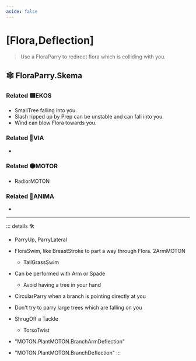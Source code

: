 ```yaml
---
aside: false
---
```

# <py>[<ekos>Flora</ekos>,<motor>Deflection</motor>]</py>

> Use a FloraParry to redirect flora which is colliding with you.  

## 🕸 FloraParry.Skema

### Related 🟩<ekos>EKOS</ekos>

- SmallTree falling into you.
- Slash ripped up by Prep can be unstable and can fall into you.
- Wind can blow Flora towards you.

### Related 🔻<via>VIA</via>

-

### Related 🟠<motor>MOTOR</motor>

- RadiorMOTON

### Related 💜<anima>ANIMA</anima>

-

---

<!-- =================================================== -->
<!-- =================================================== -->
<!-- =================================================== -->
<!-- =================================================== -->
<!-- =================================================== -->
::: details 🛠

- ParryUp, ParryLateral
- FloraSwim, like BreastStroke to part a way through Flora. 2ArmMOTON
    - TallGrassSwim
- Can be performed with Arm or Spade
    - Avoid having a tree in your hand
- CircularParry when a branch is pointing directly at you  
- Don't try to parry large trees which are falling on you
- ShrugOff a Tackle
    - TorsoTwist

- "MOTON.PlantMOTON.BranchArmDeflection"
- "MOTON.PlantMOTON.BranchDeflection"
:::
